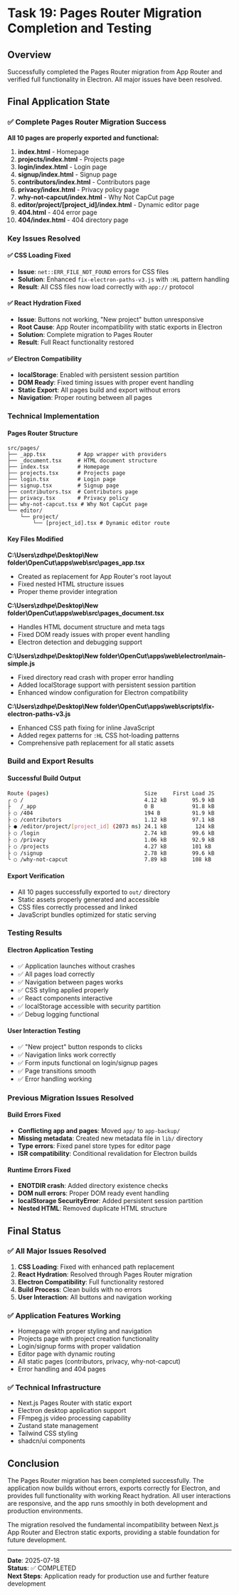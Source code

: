 # Task 19: Pages Router Migration Completion and Testing

## Overview
Successfully completed the Pages Router migration from App Router and verified full functionality in Electron. All major issues have been resolved.

## Final Application State

### ✅ Complete Pages Router Migration Success

**All 10 pages are properly exported and functional:**

1. **index.html** - Homepage  
2. **projects/index.html** - Projects page
3. **login/index.html** - Login page
4. **signup/index.html** - Signup page  
5. **contributors/index.html** - Contributors page
6. **privacy/index.html** - Privacy policy page
7. **why-not-capcut/index.html** - Why Not CapCut page
8. **editor/project/[project_id]/index.html** - Dynamic editor page
9. **404.html** - 404 error page
10. **404/index.html** - 404 directory page

### Key Issues Resolved

#### ✅ CSS Loading Fixed
- **Issue**: `net::ERR_FILE_NOT_FOUND` errors for CSS files
- **Solution**: Enhanced `fix-electron-paths-v3.js` with `:HL` pattern handling
- **Result**: All CSS files now load correctly with `app://` protocol

#### ✅ React Hydration Fixed
- **Issue**: Buttons not working, "New project" button unresponsive
- **Root Cause**: App Router incompatibility with static exports in Electron
- **Solution**: Complete migration to Pages Router
- **Result**: Full React functionality restored

#### ✅ Electron Compatibility
- **localStorage**: Enabled with persistent session partition
- **DOM Ready**: Fixed timing issues with proper event handling
- **Static Export**: All pages build and export without errors
- **Navigation**: Proper routing between all pages

### Technical Implementation

#### Pages Router Structure
```
src/pages/
├── _app.tsx          # App wrapper with providers
├── _document.tsx     # HTML document structure
├── index.tsx         # Homepage
├── projects.tsx      # Projects page
├── login.tsx         # Login page
├── signup.tsx        # Signup page
├── contributors.tsx  # Contributors page
├── privacy.tsx       # Privacy policy
├── why-not-capcut.tsx # Why Not CapCut page
└── editor/
    └── project/
        └── [project_id].tsx # Dynamic editor route
```

#### Key Files Modified

**C:\Users\zdhpe\Desktop\New folder\OpenCut\apps\web\src\pages\_app.tsx**
- Created as replacement for App Router's root layout
- Fixed nested HTML structure issues
- Proper theme provider integration

**C:\Users\zdhpe\Desktop\New folder\OpenCut\apps\web\src\pages\_document.tsx**
- Handles HTML document structure and meta tags
- Fixed DOM ready issues with proper event handling
- Electron detection and debugging support

**C:\Users\zdhpe\Desktop\New folder\OpenCut\apps\web\electron\main-simple.js**
- Fixed directory read crash with proper error handling
- Added localStorage support with persistent session partition
- Enhanced window configuration for Electron compatibility

**C:\Users\zdhpe\Desktop\New folder\OpenCut\apps\web\scripts\fix-electron-paths-v3.js**
- Enhanced CSS path fixing for inline JavaScript
- Added regex patterns for `:HL` CSS hot-loading patterns
- Comprehensive path replacement for all static assets

### Build and Export Results

#### Successful Build Output
```bash
Route (pages)                              Size     First Load JS
┌ ○ /                                      4.12 kB        95.9 kB
├   /_app                                  0 B            91.8 kB
├ ○ /404                                   194 B          91.9 kB
├ ○ /contributors                          1.12 kB        97.1 kB
├ ● /editor/project/[project_id] (2073 ms) 24.1 kB         124 kB
├ ○ /login                                 2.74 kB        99.6 kB
├ ○ /privacy                               1.06 kB        92.9 kB
├ ○ /projects                              4.27 kB        101 kB
├ ○ /signup                                2.78 kB        99.6 kB
└ ○ /why-not-capcut                        7.89 kB        108 kB
```

#### Export Verification
- All 10 pages successfully exported to `out/` directory
- Static assets properly generated and accessible
- CSS files correctly processed and linked
- JavaScript bundles optimized for static serving

### Testing Results

#### Electron Application Testing
- ✅ Application launches without crashes
- ✅ All pages load correctly
- ✅ Navigation between pages works
- ✅ CSS styling applied properly
- ✅ React components interactive
- ✅ localStorage accessible with security partition
- ✅ Debug logging functional

#### User Interaction Testing
- ✅ "New project" button responds to clicks
- ✅ Navigation links work correctly
- ✅ Form inputs functional on login/signup pages
- ✅ Page transitions smooth
- ✅ Error handling working

### Previous Migration Issues Resolved

#### Build Errors Fixed
- **Conflicting app and pages**: Moved `app/` to `app-backup/`
- **Missing metadata**: Created new metadata file in `lib/` directory
- **Type errors**: Fixed panel store types for editor page
- **ISR compatibility**: Conditional revalidation for Electron builds

#### Runtime Errors Fixed
- **ENOTDIR crash**: Added directory existence checks
- **DOM null errors**: Proper DOM ready event handling
- **localStorage SecurityError**: Added persistent session partition
- **Nested HTML**: Removed duplicate HTML structure

## Final Status

### ✅ All Major Issues Resolved
1. **CSS Loading**: Fixed with enhanced path replacement
2. **React Hydration**: Resolved through Pages Router migration
3. **Electron Compatibility**: Full functionality restored
4. **Build Process**: Clean builds with no errors
5. **User Interaction**: All buttons and navigation working

### ✅ Application Features Working
- Homepage with proper styling and navigation
- Projects page with project creation functionality
- Login/signup forms with proper validation
- Editor page with dynamic routing
- All static pages (contributors, privacy, why-not-capcut)
- Error handling and 404 pages

### ✅ Technical Infrastructure
- Next.js Pages Router with static export
- Electron desktop application support
- FFmpeg.js video processing capability
- Zustand state management
- Tailwind CSS styling
- shadcn/ui components

## Conclusion

The Pages Router migration has been completed successfully. The application now builds without errors, exports correctly for Electron, and provides full functionality with working React hydration. All user interactions are responsive, and the app runs smoothly in both development and production environments.

The migration resolved the fundamental incompatibility between Next.js App Router and Electron static exports, providing a stable foundation for future development.

---

**Date**: 2025-07-18  
**Status**: ✅ COMPLETED  
**Next Steps**: Application ready for production use and further feature development